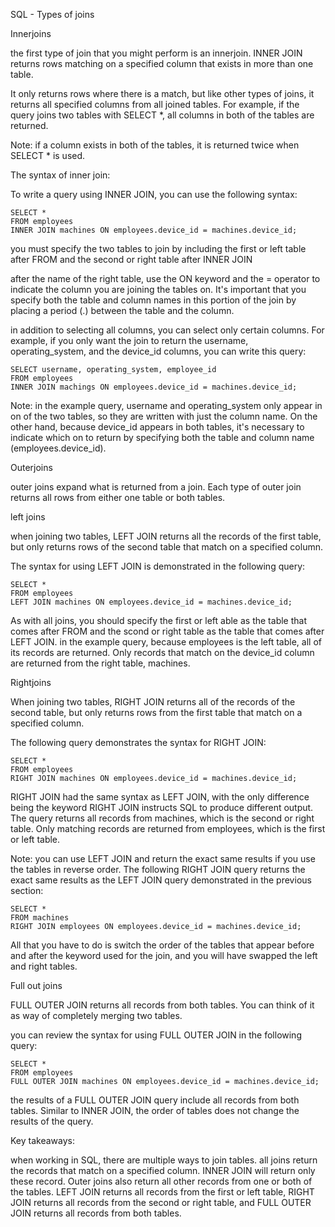 SQL - Types of joins

Innerjoins

the first type of join that you might perform is an innerjoin. INNER JOIN returns rows matching on a specified column that exists in more than one table.

It only returns rows where there is a match, but like other types of joins, it returns all specified columns from all joined tables. For example, if the query joins two tables with SELECT *, all columns in both of the tables are returned.

Note: if a column exists in both of the tables, it is returned twice when SELECT * is used.

The syntax of inner join:

To write a query using INNER JOIN, you can use the following syntax:

    SELECT *
    FROM employees
    INNER JOIN machines ON employees.device_id = machines.device_id;

you must specify the two tables to join by including the first or left table after FROM and the second or right table after INNER JOIN

after the name of the right table, use the ON keyword and the = operator to indicate the column you are joining the tables on. It's important that you specify both the table and column names in this portion of the join by placing a period (.) between the table and the column.

in addition to selecting all columns, you can select only certain columns. For example, if you only want the join to return the username, operating_system, and the device_id columns, you can write this query:

    SELECT username, operating_system, employee_id
    FROM employees
    INNER JOIN machings ON employees.device_id = machines.device_id;

Note: in the example query, username and operating_system only appear in on of the two tables, so they are written with just the column name. On the other hand, because device_id appears in both tables, it's necessary to indicate which on to return by specifying both the table and column name (employees.device_id).

Outerjoins

outer joins expand what is returned from a join. Each type of outer join returns all rows from either one table or both tables.

left joins

when joining two tables, LEFT JOIN returns all the records of the first table, but only returns rows of the second table that match on a specified column.

The syntax for using LEFT JOIN is demonstrated in the following query:

    SELECT *
    FROM employees
    LEFT JOIN machines ON employees.device_id = machines.device_id;

As with all joins, you should specify the first or left able as the table that comes after FROM and the scond or right table as the table that comes after LEFT JOIN. in the example query, because employees is the left table, all of its records are returned. Only records that match on the device_id column are returned from the right table, machines.

Rightjoins

When joining two tables, RIGHT JOIN returns all of the records of the second table, but only returns rows from the first table that match on a specified column.

The following query demonstrates the syntax for RIGHT JOIN:

    SELECT *
    FROM employees
    RIGHT JOIN machines ON employees.device_id = machines.device_id;

RIGHT JOIN had the same syntax as LEFT JOIN, with the only difference being the keyword RIGHT JOIN instructs SQL to produce different output. The query returns all records from machines, which is the second or right table. Only matching records are returned from employees, which is the first or left table.

Note: you can use LEFT JOIN and return the exact same results if you use the tables in reverse order. The following RIGHT JOIN query returns the exact same results as the LEFT JOIN query demonstrated in the previous section:

    SELECT *
    FROM machines
    RIGHT JOIN employees ON employees.device_id = machines.device_id;

All that you have to do is switch the order of the tables that appear before and after the keyword used for the join, and you will have swapped the left and right tables.

Full out joins

FULL OUTER JOIN returns all records from both tables. You can think of it as way of completely merging two tables.

you can review the syntax for using FULL OUTER JOIN in the following query:

    SELECT *
    FROM employees
    FULL OUTER JOIN machines ON employees.device_id = machines.device_id;

the results of a FULL OUTER JOIN query include all records from both tables. Similar to INNER JOIN, the order of tables does not change the results of the query.

Key takeaways:

when working in SQL, there are multiple ways to join tables. all joins return the records that match on a specified column. INNER JOIN will return only these record. Outer joins also return all other records from one or both of the tables. LEFT JOIN returns all records from the first or left table, RIGHT JOIN returns all records from the second or right table, and FULL OUTER JOIN returns all records from both tables.
